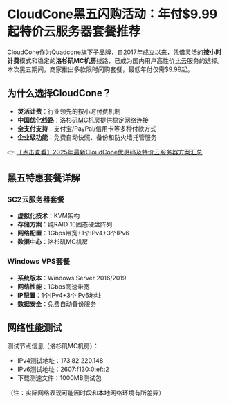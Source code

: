 # CloudCone黑五闪购活动：年付$9.99起特价云服务器套餐推荐

CloudCone作为Quadcone旗下子品牌，自2017年成立以来，凭借灵活的**按小时计费**模式和稳定的**洛杉矶MC机房**线路，已成为国内用户高性价比云服务的选择。本次黑五期间，商家推出多款限时闪购套餐，最低年付仅需$9.99起。

## 为什么选择CloudCone？

- **灵活计费**：行业领先的按小时付费机制
- **中国优化线路**：洛杉矶MC机房提供稳定网络连接
- **全支付支持**：支付宝/PayPal/信用卡等多种付款方式
- **企业级功能**：免费自动快照、备份和防火墙托管服务

👉 [【点击查看】2025年最新CloudCone优惠码及特价云服务器方案汇总](https://bit.ly/Cloudcone)

## 黑五特惠套餐详解

### SC2云服务器套餐
- **虚拟化技术**：KVM架构
- **存储方案**：纯RAID 10固态硬盘阵列
- **网络配置**：1Gbps带宽+1个IPv4+3个IPv6
- **数据中心**：洛杉矶MC机房

### Windows VPS套餐
- **系统版本**：Windows Server 2016/2019
- **网络性能**：1Gbps高速带宽
- **IP配置**：1个IPv4+3个IPv6地址
- **数据安全**：免费自动备份服务

## 网络性能测试
测试节点信息（洛杉矶MC机房）：
- IPv4测试地址：173.82.220.148
- IPv6测试地址：2607:f130:0:ef::2
- 下载测速文件：1000MB测试包

（注：实际网络表现可能因时段和本地网络环境有所差异）